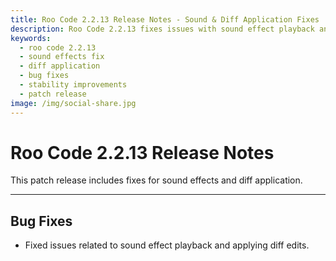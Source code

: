 ```yaml
---
title: Roo Code 2.2.13 Release Notes - Sound & Diff Application Fixes
description: Roo Code 2.2.13 fixes issues with sound effect playback and diff edit application, improving overall stability and user experience.
keywords:
  - roo code 2.2.13
  - sound effects fix
  - diff application
  - bug fixes
  - stability improvements
  - patch release
image: /img/social-share.jpg
---
```


# Roo Code 2.2.13 Release Notes

This patch release includes fixes for sound effects and diff application.

---

## Bug Fixes

*   Fixed issues related to sound effect playback and applying diff edits.